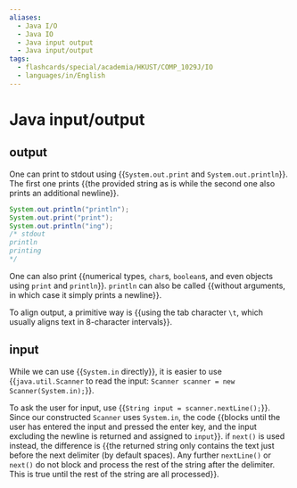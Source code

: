 ```yaml
---
aliases:
  - Java I/O
  - Java IO
  - Java input output
  - Java input/output
tags:
  - flashcards/special/academia/HKUST/COMP_1029J/IO
  - languages/in/English
---
```


# Java input/output

## output

One can print to stdout using {{`System.out.print` and `System.out.println`}}. The first one prints {{the provided string as is while the second one also prints an additional newline}}. <!--SR:!2024-02-04,4,270!2024-02-03,3,250-->

```Java
System.out.println("println");
System.out.print("print");
System.out.println("ing");
/* stdout
println
printing
*/
```

One can also print {{numerical types, `char`s, `boolean`s, and even objects using `print` and `println`}}. `println` can also be called {{without arguments, in which case it simply prints a newline}}. <!--SR:!2024-02-04,4,270!2024-02-04,4,270-->

To align output, a primitive way is {{using the tab character `\t`, which usually aligns text in 8-character intervals}}. <!--SR:!2024-02-04,4,270-->

## input

While we can use {{`System.in` directly}}, it is easier to use {{`java.util.Scanner` to read the input: `Scanner scanner = new Scanner(System.in);`}}. <!--SR:!2024-02-04,4,270!2024-02-04,4,270-->

To ask the user for input, use {{`String input = scanner.nextLine();`}}. Since our constructed `Scanner` uses `System.in`, the code {{blocks until the user has entered the input and pressed the enter key, and the input excluding the newline is returned and assigned to `input`}}. if `next()` is used instead, the difference is {{the returned string only contains the text just before the next delimiter (by default spaces). Any further `nextLine()` or `next()` do not block and process the rest of the string after the delimiter. This is true until the rest of the string are all processed}}. <!--SR:!2024-02-04,4,270!2024-02-03,3,250!2024-02-04,4,270-->
